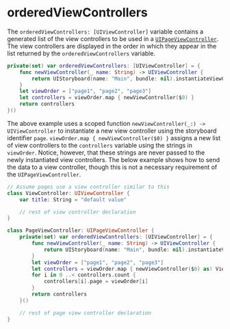 # orderedViewControllers

The `orderedViewControllers: [UIViewController]` variable contains a generated list of the view controllers to be used in a [`UIPageViewController`](../uiPageViewController.md). The view controllers are displayed in the order in which they appear in the list returned by the `orderedViewControllers` variable.

```swift
private(set) var orderedViewControllers: [UIViewController] = {
    func newViewController(_ name: String) -> UIViewController {
      	return UIStoryboard(name: "Main", bundle: nil).instantiateViewController(withIdentifier: "page")
    }
    let viewOrder = ["page1", "page2", "page3"]
    let controllers = viewOrder.map { newViewController($0) }
    return controllers
}()
```

The above example uses a scoped function `newViewController(_:) -> UIViewController` to instantiate a new view controller using the storyboard identifier `page`. `viewOrder.map { newViewController($0) }` assigns a new list of view controllers to the `controllers` variable using the strings in `viewOrder`. Notice, however, that these strings are never passed to the newly instantiated view controllers. The below example shows how to send the data to a view controller, though this is not a necessary requirement of the `UIPageViewController`.

```swift
// Assume pages use a view controller similar to this
class ViewController: UIViewController {
    var title: String = "default value"

    // rest of view controller declaration
}

class PageViewController: UIPageViewController {
    private(set) var orderedViewControllers: [UIViewController] = {
        func newViewController(_ name: String) -> UIViewController {
            return UIStoryboard(name: "Main", bundle: nil).instantiateViewController(withIdentifier: "page")
        }
        let viewOrder = ["page1", "page2", "page3"]
        let controllers = viewOrder.map { newViewController($0) as! ViewController }
        for i in 0 ..< controllers.count {
            controllers[i].page = viewOrder[i]
        }
        return controllers
    }()

    // rest of page view controller declaration
}
```

